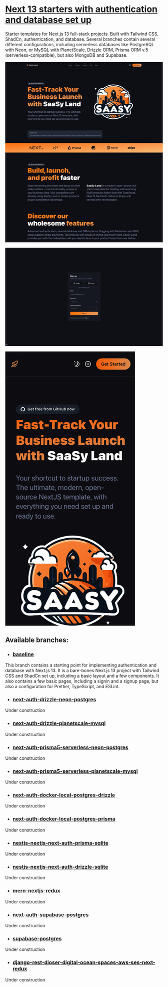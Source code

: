 # [Next 13 starters with authentication and database set up](https://saasyland.com)

Starter templates for Next.js 13 full-stack projects. Built with Tailwind CSS, ShadCn, authentication, and database. Several branches contain several different configurations, including serverless databases like PostgreSQL with Neon, or MySQL with PlanetScale, Drizzle ORM, Prisma ORM v.5 (serverless-compatible), but also MongoDB and Supabase.

![public/images/screenshots/screenshot_1](./public/images/screenshots/screenshot_1.png)

![public/images/screenshots/screenshot_2](./public/images/screenshots/screenshot_2.png)

![public/images/screenshots/screenshot_3](./public/images/screenshots/screenshot_3.png)

## Available branches:

- ### [baseline](https://github.com/pjborowiecki/SAASY-LAND-next-13-starters-with-authentication-and-database-implemented/tree/baseline)

This branch contains a starting point for implementing authentication and database with Next.js 13. It is a bare-bones Next.js 13 project with Tailwind CSS and ShadCn set up, including a basic layout and a few components. It also contains a few basic pages, including a signin and a signup page, but also a configuration for Prettier, TypeScript, and ESLint.

- ### [next-auth-drizzle-neon-postgres](https://github.com/pjborowiecki/SAASY-LAND-next-13-starters-with-authentication-and-database-implemented/tree/next-auth-drizzle-neon-postgres)

Under construction

- ### [next-auth-drizzle-planetscale-mysql]()

Under construction

- ### [next-auth-prisma5-serverless-neon-postgres](https://github.com/pjborowiecki/SAASY-LAND-next-13-starters-with-authentication-and-database-implemented/tree/next-auth-prisma5-serverless-neon-postgres)

Under construction

- ### [next-auth-prisma5-serverless-planetscale-mysql](https://github.com/pjborowiecki/SAASY-LAND-next-13-starters-with-authentication-and-database-implemented/tree/next-auth-prisma5-serverless-planetscale-mysql)

Under construction

- ### [next-auth-docker-local-postgres-drizzle](https://github.com/pjborowiecki/SAASY-LAND-next-13-starters-with-authentication-and-database-implemented/tree/next-auth-docker-local-postgres-drizzle)

Under construction

- ### [next-auth-docker-local-postgres-prisma](https://github.com/pjborowiecki/SAASY-LAND-next-13-starters-with-authentication-and-database-implemented/tree/next-auth-docker-local-postgres-prisma)

Under construction

- ### [nestjs-nextjs-next-auth-prisma-sqlite](https://github.com/pjborowiecki/SAASY-LAND-next-13-starters-with-authentication-and-database-implemented/tree/nestjs-nextjs-next-auth-prisma-sqlite)

Under construction

- ### [nestjs-nextjs-next-auth-drizzle-sqlite](https://github.com/pjborowiecki/SAASY-LAND-next-13-starters-with-authentication-and-database-implemented/tree/nestjs-nextjs-next-auth-drizzle-sqlite)

Under construction

- ### [mern-nextjs-redux](https://github.com/pjborowiecki/SAASY-LAND-next-13-starters-with-authentication-and-database-implemented/tree/mern-nextjs-redux)

Under construction

- ### [next-auth-supabase-postgres](https://github.com/pjborowiecki/SAASY-LAND-next-13-starters-with-authentication-and-database-implemented/tree/next-auth-supabase-postgres)

Under construction

- ### [supabase-postgres](https://github.com/pjborowiecki/SAASY-LAND-next-13-starters-with-authentication-and-database-implemented/tree/supabase-postgres)

Under construction

- ### [django-rest-djoser-digital-ocean-spaces-aws-ses-next-redux](https://github.com/pjborowiecki/SAASY-LAND-next-13-starters-with-authentication-and-database-implemented/tree/django-rest-djoser-digital-ocean-spaces-aws-ses-next-redux)

Under construction
